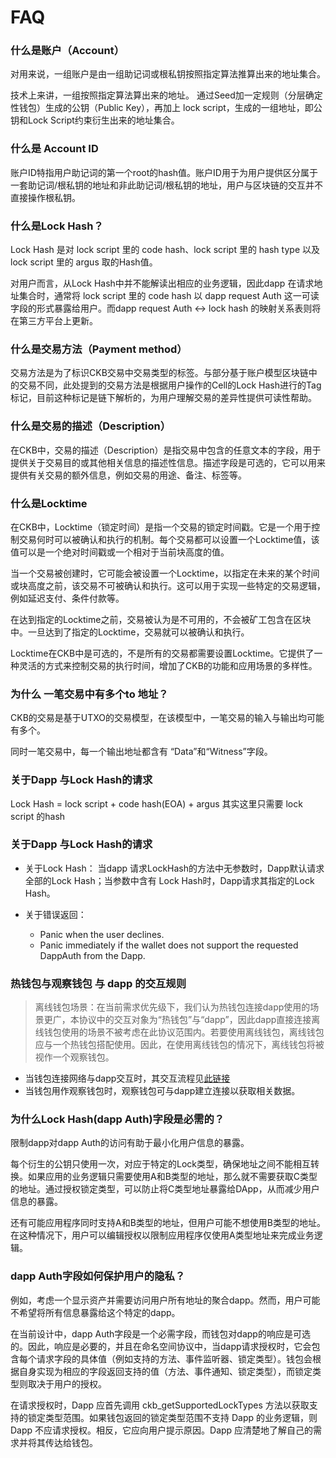 # FAQ

### 什么是账户（Account）

对用来说，一组账户是由一组助记词或根私钥按照指定算法推算出来的地址集合。

技术上来讲，一组按照指定算法算出来的地址。
通过Seed加一定规则（分层确定性钱包）生成的公钥（Public Key），再加上 lock script，生成的一组地址，即公钥和Lock Script约束衍生出来的地址集合。


### 什么是 Account ID

账户ID特指用户助记词的第一个root的hash值。账户ID用于为用户提供区分属于一套助记词/根私钥的地址和非此助记词/根私钥的地址，用户与区块链的交互并不直接操作根私钥。

### 什么是Lock Hash？
Lock Hash 是对 lock script 里的 code hash、lock script 里的 hash type 以及lock script 里的 argus 取的Hash值。

对用户而言，从Lock Hash中并不能解读出相应的业务逻辑，因此dapp 在请求地址集合时，通常将 lock script 里的 code hash 以 dapp request Auth 这一可读字段的形式暴露给用户。而dapp request Auth <-> lock hash 的映射关系表则将在第三方平台上更新。

### 什么是交易方法（Payment method）

交易方法是为了标识CKB交易中交易类型的标签。与部分基于账户模型区块链中的交易不同，此处提到的交易方法是根据用户操作的Cell的Lock Hash进行的Tag标记，目前这种标记是链下解析的，为用户理解交易的差异性提供可读性帮助。

### 什么是交易的描述（Description）

在CKB中，交易的描述（Description）是指交易中包含的任意文本的字段，用于提供关于交易目的或其他相关信息的描述性信息。描述字段是可选的，它可以用来提供有关交易的额外信息，例如交易的用途、备注、标签等。

### 什么是Locktime

在CKB中，Locktime（锁定时间）是指一个交易的锁定时间戳。它是一个用于控制交易何时可以被确认和执行的机制。每个交易都可以设置一个Locktime值，该值可以是一个绝对时间戳或一个相对于当前块高度的值。

当一个交易被创建时，它可能会被设置一个Locktime，以指定在未来的某个时间或块高度之前，该交易不可被确认和执行。这可以用于实现一些特定的交易逻辑，例如延迟支付、条件付款等。

在达到指定的Locktime之前，交易被认为是不可用的，不会被矿工包含在区块中。一旦达到了指定的Locktime，交易就可以被确认和执行。

Locktime在CKB中是可选的，不是所有的交易都需要设置Locktime。它提供了一种灵活的方式来控制交易的执行时间，增加了CKB的功能和应用场景的多样性。

### 为什么 一笔交易中有多个to 地址？

CKB的交易是基于UTXO的交易模型，在该模型中，一笔交易的输入与输出均可能有多个。

同时一笔交易中，每一个输出地址都含有 “Data”和“Witness”字段。

### 关于Dapp 与Lock Hash的请求
Lock Hash = lock script + code hash(EOA)  + argus
其实这里只需要 lock script 的hash
### 关于Dapp 与Lock Hash的请求

- 关于Lock Hash：
    当dapp 请求LockHash的方法中无参数时，Dapp默认请求全部的Lock Hash；当参数中含有 Lock Hash时，Dapp请求其指定的Lock Hash。

- 关于错误返回：
    - Panic when the user declines.
    - Panic immediately if the wallet does not support the requested DappAuth from the Dapp.



### 热钱包与观察钱包 与 dapp 的交互规则
> 离线钱包场景：在当前需求优先级下，我们认为热钱包连接dapp使用的场景更广，本协议中的交互对象为“热钱包”与“dapp”，因此dapp直接连接离线钱包使用的场景不被考虑在此协议范围内。若要使用离线钱包，离线钱包应与一个热钱包搭配使用。因此，在使用离线钱包的情况下，离线钱包将被视作一个观察钱包。
- 当钱包连接网络与dapp交互时，其交互流程见[此链接](https://github.com/Magickbase/neuron-public-issues/issues/148)
- 当钱包用作观察钱包时，观察钱包可与dapp建立连接以获取相关数据。


### 为什么Lock Hash(dapp Auth)字段是必需的？
限制dapp对dapp Auth的访问有助于最小化用户信息的暴露。

每个衍生的公钥只使用一次，对应于特定的Lock类型，确保地址之间不能相互转换。如果应用的业务逻辑只需要使用A和B类型的地址，那么就不需要获取C类型的地址。通过授权锁定类型，可以防止将C类型地址暴露给DApp，从而减少用户信息的暴露。

还有可能应用程序同时支持A和B类型的地址，但用户可能不想使用B类型的地址。在这种情况下，用户可以编辑授权以限制应用程序仅使用A类型地址来完成业务逻辑。

### dapp Auth字段如何保护用户的隐私？

例如，考虑一个显示资产并需要访问用户所有地址的聚合dapp。然而，用户可能不希望将所有信息暴露给这个特定的dapp。

在当前设计中，dapp Auth字段是一个必需字段，而钱包对dapp的响应是可选的。因此，响应是必要的，并且在命名空间协议中，当dapp请求授权时，它会包含每个请求字段的具体值（例如支持的方法、事件监听器、锁定类型）。钱包会根据自身实现为相应的字段返回支持的值（方法、事件通知、锁定类型），而锁定类型则取决于用户的授权。

在请求授权时，Dapp 应首先调用 ckb_getSupportedLockTypes 方法以获取支持的锁定类型范围。如果钱包返回的锁定类型范围不支持 Dapp 的业务逻辑，则 Dapp 不应请求授权。相反，它应向用户提示原因。Dapp 应清楚地了解自己的需求并将其传达给钱包。
